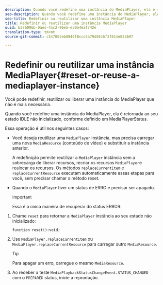 ```yaml
---
description: Quando você redefine uma instância do MediaPlayer, ela é retornada ao seu estado IDLE não inicializado, conforme definido em MediaPlayerStatus.
seo-description: Quando você redefine uma instância do MediaPlayer, ela é retornada ao seu estado IDLE não inicializado, conforme definido em MediaPlayerStatus.
seo-title: Redefinir ou reutilizar uma instância MediaPlayer
title: Redefinir ou reutilizar uma instância MediaPlayer
uuid: b376096b-0aed-4ac2-96e5-e30a4eaf742e
translation-type: tm+mt
source-git-commit: c547002eb8946f8ccc5a79d0836f3f814e823b97

---
```



# Redefinir ou reutilizar uma instância MediaPlayer{#reset-or-reuse-a-mediaplayer-instance}

Você pode redefinir, reutilizar ou liberar uma instância do MediaPlayer que não é mais necessária.

Quando você redefine uma instância do MediaPlayer, ela é retornada ao seu estado IDLE não inicializado, conforme definido em MediaPlayerStatus.

Essa operação é útil nos seguintes casos:

* Você deseja reutilizar uma `MediaPlayer` instância, mas precisa carregar uma nova `MediaResource` (conteúdo de vídeo) e substituir a instância anterior.

   A redefinição permite reutilizar a `MediaPlayer` instância sem a sobrecarga de liberar recursos, recriar os recursos `MediaPlayer`e realocar os recursos. Os métodos `replaceCurrentItem` e `replaceCurrentResource` executam automaticamente essas etapas para você, sem precisar chamar o método reset.

* Quando o `MediaPlayer` tiver um status de ERRO e precisar ser apagado.

   >[!IMPORTANT]
   >
   >Essa é a única maneira de recuperar do status ERROR.

1. Chame `reset` para retornar a `MediaPlayer` instância ao seu estado não inicializado:

   ```
   function reset():void; 
   ```

1. Use `MediaPlayer.replaceCurrentItem` ou `MediaPlayer.replaceCurrentResource` para carregar outro `MediaResource`.

   >[!TIP]
   >
   >Para apagar um erro, carregue o mesmo `MediaResource`.

1. Ao receber o teste `MediaPlaybackStatusChangeEvent.STATUS_CHANGED` com o `PREPARED` status, inicie a reprodução.
